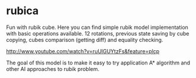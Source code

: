 rubica
======

Fun with rubik cube. Here you can find simple rubik model implementation with basic operations
available. 12 rotations, previous state saving by cube copying, cubes comparison (getting diff) and equality checking.

http://www.youtube.com/watch?v=ruUlGUYtzFs&feature=plcp

The goal of this model is to make it easy to try application A* algorithm and other AI approaches to rubik
problem.